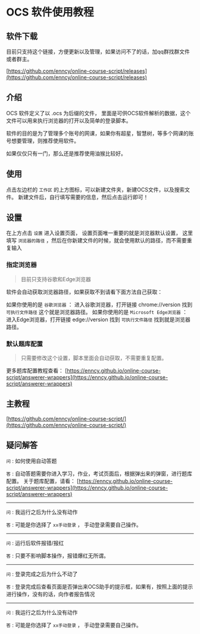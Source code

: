 # OCS 软件使用教程

## 软件下载

目前只支持这个链接，方便更新以及管理，如果访问不了的话，加qq群找群文件或者群主。

[https://github.com/enncy/online-course-script/releases](https://github.com/enncy/online-course-script/releases)

## 介绍

OCS 软件定义了以 .ocs 为后缀的文件， 里面是可供OCS软件解析的数据，这个文件可以用来执行浏览器的打开以及简单的登录脚本。

软件的目的是为了管理多个账号的网课，如果你有超星，智慧树，等多个网课的账号想要管理，则推荐使用软件。

如果仅仅只有一门，那么还是推荐使用油猴比较好。

## 使用

点击左边栏的 `工作区` 的上方图标，可以新建文件夹，新建OCS文件，以及搜索文件。 新建文件后，自行填写需要的信息，然后点击运行即可！

## 设置

在上方点击 `设置` 进入设置页面， 设置页面唯一重要的就是浏览器默认设置， 这里填写 `浏览器的路径` ，然后在你新建文件的时候，就会使用默认的路径，而不需要重复输入

### 指定浏览器

> 目前只支持谷歌和Edge浏览器

软件会自动获取浏览器路径，如果获取不到请看下面方法自己获取：

如果你使用的是 `谷歌浏览器` ： 进入谷歌浏览器，打开链接 chrome://version   找到 `可执行文件路径` 这个就是浏览器路径。
如果你使用的是 `Microsoft Edge浏览器` ： 进入Edge浏览器，打开链接 edge://version  找到 `可执行文件路径` 找到就是浏览器路径。


### 默认题库配置

>  只需要修改这个设置，脚本里面会自动获取，不需要重复配置。

更多题库配置教程查看： [https://enncy.github.io/online-course-script/answerer-wrappers](https://enncy.github.io/online-course-script/answerer-wrappers)

## 主教程

[https://github.com/enncy/online-course-script/](https://github.com/enncy/online-course-script/)
  
## 疑问解答


`问` : 如何使用自动答题

`答` : 自动答题需要你进入学习，作业，考试页面后，根据弹出来的弹窗，进行题库配置。 关于题库配置，请看： [https://enncy.github.io/online-course-script/answerer-wrappers](https://enncy.github.io/online-course-script/answerer-wrappers)

****

`问` : 我运行之后为什么没有动作

`答` : 可能是你选择了 `xx手动登录` ， 手动登录需要自己操作。

****

`问` : 运行后软件报错/报红

`答` : 只要不影响脚本操作，报错爆红无所谓。

****

`问` : 登录完成之后为什么不动了

`答` : 登录完成后查看页面是否弹出来OCS助手的提示框，如果有，按照上面的提示进行操作，没有的话，向作者报告情况

****

`问` : 我运行之后为什么没有动作

`答` : 可能是你选择了 `xx手动登录` ， 手动登录需要自己操作。
